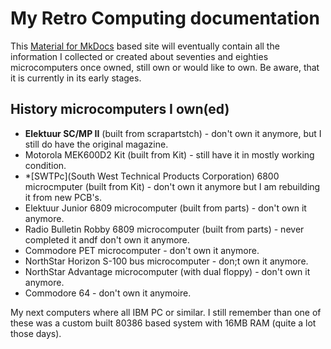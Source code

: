 # My Retro Computing documentation

This [Material for MkDocs](https://squidfunk.github.io/mkdocs-material/) based site will eventually contain all the information I collected or created about seventies and eighties microcomputers once owned, still own or would like to own.
Be aware, that it is currently in its early stages.

## History microcomputers I own(ed)

* __Elektuur SC/MP II__ (built from scrapartstch) - don't own it anymore, but I still do have the original magazine.
* Motorola MEK600D2 Kit (built from Kit) - still have it in mostly working condition.
* *[SWTPc](South West Technical Products Corporation) 6800 microcmputer (built from Kit) - don't own it anymore but I am rebuilding it from new PCB's.
* Elektuur Junior 6809 microcomputer (built from parts) - don't own it anymore.
* Radio Bulletin Robby 6809 microcomputer (built from parts) - never completed it andf don't own it anymore.
* Commodore PET microcomputer - don't own it anymore.
* NorthStar Horizon S-100 bus microcomputer - don;t own it anymore.
* NorthStar Advantage microcomputer (with dual floppy) - don't own it anymore.
* Commodore 64 - don't own it anymoire.

My next computers where all IBM PC or similar.
I still remember than one of these was a custom built 80386 based system with 16MB RAM (quite a lot those days).
